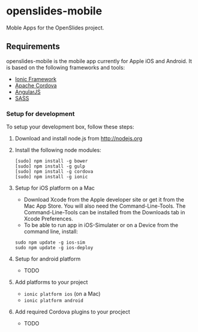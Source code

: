 # openslides-mobile
Moble Apps for the OpenSlides project.

## Requirements
openslides-mobile is the mobile app currently for Apple iOS and Android. It is based on the following frameworks and tools:

* [Ionic Framework](http://ionicframework.com)
* [Apache Cordova](http://cordova.apache.org)
* [AngularJS](https://angularjs.org)
* [SASS](http://sass-lang.com)

### Setup for development
To setup your development box, follow these steps:

1. Download and install node.js from http://nodejs.org

2. Install the following node modules: 
	```
	[sudo] npm install -g bower
	[sudo] npm install -g gulp
	[sudo] npm install -g cordova
	[sudo] npm install -g ionic
	```


3. Setup for iOS platform on a Mac   
	* Download Xcode from the Apple developer site or get it from the Mac App Store. You will also need the Command-Line-Tools. The Command-Line-Tools can be installed from the Downloads tab in Xcode Preferences.
	* To be able to run app in iOS-Simulater or on a Device from the command line, install:
	 ```
	 sudo npm update -g ios-sim
	 sudo npm update -g ios-deploy
	 ```

4. Setup for android platform
	* TODO
	
5. Add platforms to your project
	* ```ionic platform ios``` (on a Mac)
	* ```ionic platform android```
	
6. Add required Cordova plugins to your procject
	* TODO
	